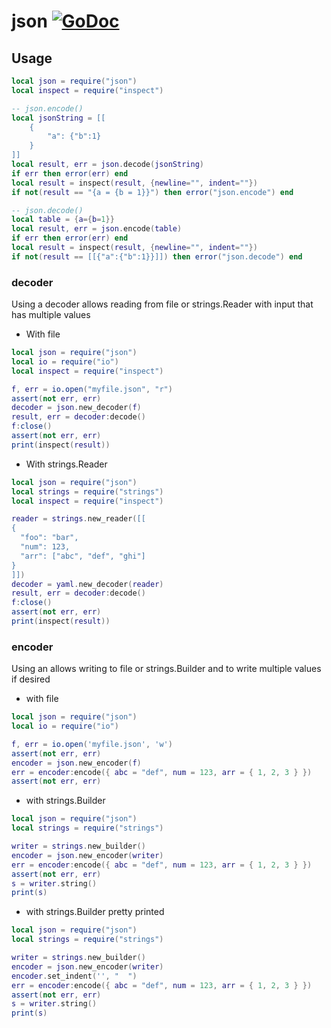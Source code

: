 # json [![GoDoc](https://godoc.org/github.com/vadv/gopher-lua-libs/json?status.svg)](https://godoc.org/github.com/vadv/gopher-lua-libs/json)

## Usage

```lua
local json = require("json")
local inspect = require("inspect")

-- json.encode()
local jsonString = [[
    {
        "a": {"b":1}
    }
]]
local result, err = json.decode(jsonString)
if err then error(err) end
local result = inspect(result, {newline="", indent=""})
if not(result == "{a = {b = 1}}") then error("json.encode") end

-- json.decode()
local table = {a={b=1}}
local result, err = json.encode(table)
if err then error(err) end
local result = inspect(result, {newline="", indent=""})
if not(result == [[{"a":{"b":1}}]]) then error("json.decode") end
```

### decoder

Using a decoder allows reading from file or strings.Reader with input that has multiple values

- With file

```lua
local json = require("json")
local io = require("io")
local inspect = require("inspect")

f, err = io.open("myfile.json", "r")
assert(not err, err)
decoder = json.new_decoder(f)
result, err = decoder:decode()
f:close()
assert(not err, err)
print(inspect(result))
```

- With strings.Reader

```lua
local json = require("json")
local strings = require("strings")
local inspect = require("inspect")

reader = strings.new_reader([[
{
  "foo": "bar",
  "num": 123,
  "arr": ["abc", "def", "ghi"]
}
]])
decoder = yaml.new_decoder(reader)
result, err = decoder:decode()
f:close()
assert(not err, err)
print(inspect(result))
```

### encoder

Using an allows writing to file or strings.Builder and to write multiple values if desired

- with file

```lua
local json = require("json")
local io = require("io")

f, err = io.open('myfile.json', 'w')
assert(not err, err)
encoder = json.new_encoder(f)
err = encoder:encode({ abc = "def", num = 123, arr = { 1, 2, 3 } })
assert(not err, err)
```

- with strings.Builder

```lua
local json = require("json")
local strings = require("strings")

writer = strings.new_builder()
encoder = json.new_encoder(writer)
err = encoder:encode({ abc = "def", num = 123, arr = { 1, 2, 3 } })
assert(not err, err)
s = writer.string()
print(s)
```

- with strings.Builder pretty printed

```lua
local json = require("json")
local strings = require("strings")

writer = strings.new_builder()
encoder = json.new_encoder(writer)
encoder.set_indent('', "  ")
err = encoder:encode({ abc = "def", num = 123, arr = { 1, 2, 3 } })
assert(not err, err)
s = writer.string()
print(s)
```